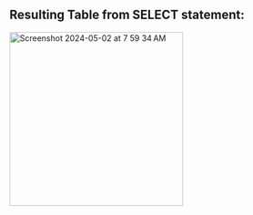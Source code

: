 ## Resulting Table from SELECT statement:
<img width="305" alt="Screenshot 2024-05-02 at 7 59 34 AM" src="https://github.com/ErinF10/-Fetsy-Practice-Database/assets/144135752/47e7c6fe-b2c4-44b8-aaa9-77130032658d">
